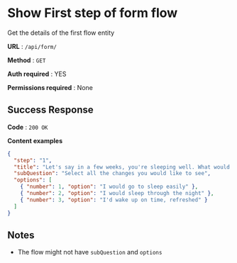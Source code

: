 # Show First step of form flow

Get the details of the first flow entity

**URL** : `/api/form/`

**Method** : `GET`

**Auth required** : YES

**Permissions required** : None

## Success Response

**Code** : `200 OK`

**Content examples**

```json
{
  "step": "1",
  "title": "Let's say in a few weeks, you're sleeping well. What would change",
  "subQuestion": "Select all the changes you would like to see",
  "options": [
    { "number": 1, "option": "I would go to sleep easily" },
    { "number": 2, "option": "I would sleep through the night" },
    { "number": 3, "option": "I'd wake up on time, refreshed" }
  ]
}
```

## Notes

- The flow might not have `subQuestion` and `options`
